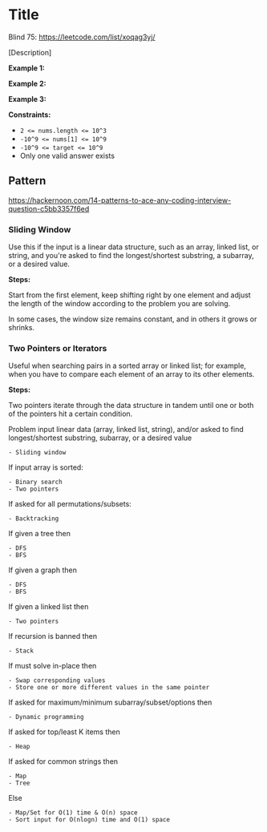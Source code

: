 # Title

Blind 75: https://leetcode.com/list/xoqag3yj/

[Description]

**Example 1:**

**Example 2:**

**Example 3:**

**Constraints:**

* `2 <= nums.length <= 10^3`
* `-10^9 <= nums[1] <= 10^9`
* `-10^9 <= target <= 10^9`
* Only one valid answer exists

## Pattern

https://hackernoon.com/14-patterns-to-ace-any-coding-interview-question-c5bb3357f6ed

### Sliding Window

Use this if the input is a linear data structure, such as an array, linked list, or string, and you're asked to find the longest/shortest substring, a subarray, or a desired value. 

**Steps:**

Start from the first element, keep shifting right by one element and adjust the length of the window according to the problem you are solving. 

In some cases, the window size remains constant, and in others it grows or shrinks. 

### Two Pointers or Iterators

Useful when searching pairs in a sorted array or linked list; for example, when you have to compare each element of an array to its other elements. 

**Steps:**

Two pointers iterate through the data structure in tandem until one or both of the pointers hit a certain condition. 

Problem input linear data (array, linked list, string), and/or asked to find longest/shortest substring, subarray, or a desired value

    - Sliding window

If input array is sorted: 

    - Binary search
    - Two pointers

If asked for all permutations/subsets:

    - Backtracking

If given a tree then 

    - DFS
    - BFS

If given a graph then 

    - DFS
    - BFS

If given a linked list then

    - Two pointers

If recursion is banned then

    - Stack

If must solve in-place then

    - Swap corresponding values
    - Store one or more different values in the same pointer

If asked for maximum/minimum subarray/subset/options then

    - Dynamic programming

If asked for top/least K items then

    - Heap

If asked for common strings then

    - Map
    - Tree

Else

    - Map/Set for O(1) time & O(n) space
    - Sort input for O(nlogn) time and O(1) space